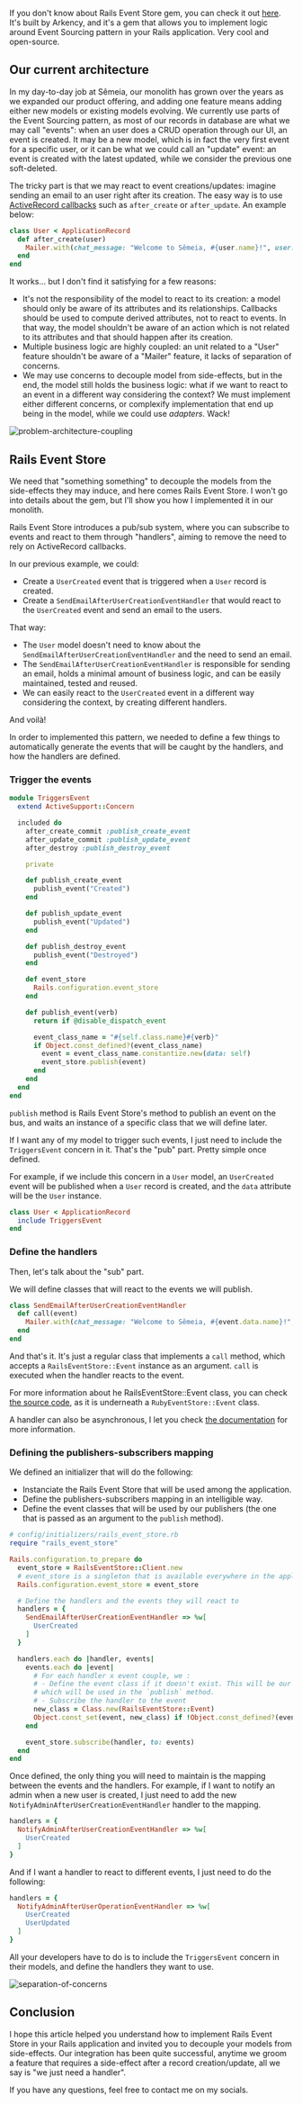 If you don't know about Rails Event Store gem, you can check it out [here](https://railseventstore.org/). It's built by Arkency, and it's a gem that allows you to implement logic around Event Sourcing pattern in your Rails application. Very cool and open-source.

## Our current architecture

In my day-to-day job at Sêmeia, our monolith has grown over the years as we expanded our product offering, and adding one feature means adding either new models or existing models evolving.
We currently use parts of the Event Sourcing pattern, as most of our records in database are what we may call "events": when an user does a CRUD operation through our UI, an event is created. It may be a new model, which is in fact the very first event for a specific user, or it can be what we could call an "update" event: an event is created with the latest updated, while we consider the previous one soft-deleted.

The tricky part is that we may react to event creations/updates: imagine sending an email to an user right after its creation. The easy way is to use [ActiveRecord callbacks](https://guides.rubyonrails.org/active_record_callbacks.html) such as `after_create` or `after_update`. An example below:

```ruby
class User < ApplicationRecord
  def after_create(user)
    Mailer.with(chat_message: "Welcome to Sêmeia, #{user.name}!", user: user).deliver_later
  end
end
```

It works... but I don't find it satisfying for a few reasons:

- It's not the responsibility of the model to react to its creation: a model should only be aware of its attributes and its relationships. Callbacks should be used to compute derived attributes, not to react to events. In that way, the model shouldn't be aware of an action which is not related to its attributes and that should happen after its creation.
- Multiple business logic are highly coupled: an unit related to a "User" feature shouldn't be aware of a "Mailer" feature, it lacks of separation of concerns.
- We may use concerns to decouple model from side-effects, but in the end, the model still holds the business logic: what if we want to react to an event in a different way considering the context? We must implement either different concerns, or complexify implementation that end up being in the model, while we could use _adapters_. Wack!

![problem-architecture-coupling](https://github.com/xamey/blogposts/blob/main/imgs/problem-architecture-coupling.png?raw=true)

## Rails Event Store

We need that "something something" to decouple the models from the side-effects they may induce, and here comes Rails Event Store.
I won't go into details about the gem, but I'll show you how I implemented it in our monolith.

Rails Event Store introduces a pub/sub system, where you can subscribe to events and react to them through "handlers", aiming to remove the need to rely on ActiveRecord callbacks.

In our previous example, we could:

- Create a `UserCreated` event that is triggered when a `User` record is created.
- Create a `SendEmailAfterUserCreationEventHandler` that would react to the `UserCreated` event and send an email to the users.

That way:

- The `User` model doesn't need to know about the `SendEmailAfterUserCreationEventHandler` and the need to send an email.
- The `SendEmailAfterUserCreationEventHandler` is responsible for sending an email, holds a minimal amount of business logic, and can be easily maintained, tested and reused.
- We can easily react to the `UserCreated` event in a different way considering the context, by creating different handlers.

And voilà!

In order to implemented this pattern, we needed to define a few things to automatically generate the events that will be caught by the handlers, and how the handlers are defined.

### Trigger the events

```ruby
module TriggersEvent
  extend ActiveSupport::Concern

  included do
    after_create_commit :publish_create_event
    after_update_commit :publish_update_event
    after_destroy :publish_destroy_event

    private

    def publish_create_event
      publish_event("Created")
    end

    def publish_update_event
      publish_event("Updated")
    end

    def publish_destroy_event
      publish_event("Destroyed")
    end

    def event_store
      Rails.configuration.event_store
    end

    def publish_event(verb)
      return if @disable_dispatch_event

      event_class_name = "#{self.class.name}#{verb}"
      if Object.const_defined?(event_class_name)
        event = event_class_name.constantize.new(data: self)
        event_store.publish(event)
      end
    end
  end
end
```

`publish` method is Rails Event Store's method to publish an event on the bus, and waits an instance of a specific class that we will define later.

If I want any of my model to trigger such events, I just need to include the `TriggersEvent` concern in it. That's the "pub" part. Pretty simple once defined.

For example, if we include this concern in a `User` model, an `UserCreated` event will be published when a `User` record is created, and the `data` attribute will be the `User` instance.

```ruby
class User < ApplicationRecord
  include TriggersEvent
end
```

### Define the handlers

Then, let's talk about the "sub" part.

We will define classes that will react to the events we will publish.

```ruby
class SendEmailAfterUserCreationEventHandler
  def call(event)
    Mailer.with(chat_message: "Welcome to Sêmeia, #{event.data.name}!", user: event.data).deliver_later
  end
end
```

And that's it. It's just a regular class that implements a `call` method, which accepts a `RailsEventStore::Event` instance as an argument. `call` is executed when the handler reacts to the event.

For more information about he RailsEventStore::Event class, you can check [the source code](https://github.com/RailsEventStore/rails_event_store/blob/d2e7d1e3c1af12467cd83931aaf80514aef3ef76/ruby_event_store/lib/ruby_event_store/event.rb), as it is underneath a `RubyEventStore::Event` class.

A handler can also be asynchronous, I let you check [the documentation](https://railseventstore.org/docs/v2/subscribe/#async-handlers) for more information.

### Defining the publishers-subscribers mapping

We defined an initializer that will do the following:

- Instanciate the Rails Event Store that will be used among the application.
- Define the publishers-subscribers mapping in an intelligible way.
- Define the event classes that will be used by our publishers (the one that is passed as an argument to the `publish` method).

```ruby
# config/initializers/rails_event_store.rb
require "rails_event_store"

Rails.configuration.to_prepare do
  event_store = RailsEventStore::Client.new
  # event_store is a singleton that is available everywhere in the application
  Rails.configuration.event_store = event_store

  # Define the handlers and the events they will react to
  handlers = {
    SendEmailAfterUserCreationEventHandler => %w[
      UserCreated
    ]
  }

  handlers.each do |handler, events|
    events.each do |event|
      # For each handler x event couple, we :
      # - Define the event class if it doesn't exist. This will be our "UserCreated" class that inherits from RailsEventStore::Event and
      # which will be used in the `publish` method.
      # - Subscribe the handler to the event
      new_class = Class.new(RailsEventStore::Event)
      Object.const_set(event, new_class) if !Object.const_defined?(event)
    end

    event_store.subscribe(handler, to: events)
  end
end
```

Once defined, the only thing you will need to maintain is the mapping between the events and the handlers.
For example, if I want to notify an admin when a new user is created, I just need to add the new `NotifyAdminAfterUserCreationEventHandler` handler to the mapping.

```ruby
handlers = {
  NotifyAdminAfterUserCreationEventHandler => %w[
    UserCreated
  ]
}
```

And if I want a handler to react to different events, I just need to do the following:

```ruby
handlers = {
  NotifyAdminAfterUserOperationEventHandler => %w[
    UserCreated
    UserUpdated
  ]
}
```

All your developers have to do is to include the `TriggersEvent` concern in their models, and define the handlers they want to use.

![separation-of-concerns](https://github.com/xamey/blogposts/blob/main/imgs/separation-of-concerns.png?raw=true)

## Conclusion

I hope this article helped you understand how to implement Rails Event Store in your Rails application and invited you to decouple your models from side-effects. Our integration has been quite successful, anytime we groom a feature that requires a side-effect after a record creation/update, all we say is "we just need a handler".

If you have any questions, feel free to contact me on my socials.

